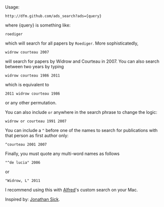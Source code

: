Usage:

```
http://dfm.github.com/ads_search?ads={query}
```

where {query} is something like:

```
roediger
```

which will search for all papers by ```Roediger```.  More sophisticatedly,

```
widrow courteau 2007
```

will search for papers by Widrow and Courteau in 2007.  You can also search between two years by typing

```
widrow courteau 1986 2011
```

which is equivalent to

```
2011 widrow courteau 1986
```

or any other permutation.

You can also include ```or``` anywhere in the search phrase to change the logic:

```
widrow or courteau 1991 2007
```

You can include a ```^``` before one of the names to search for publications with that person as first author only:

```
^courteau 2001 2007
```

Finally, you must quote any multi-word names as follows

```
"^de lucia" 2006
```
or
```
"Widrow, L" 2011
```

I recommend using this with [Alfred](http://www.alfredapp.com/)'s custom search on your Mac.

Inspired by: [Jonathan Sick](http://jonathansick.tumblr.com/post/3661681242/even-better-nasa-ads-searches-with-alfred).

